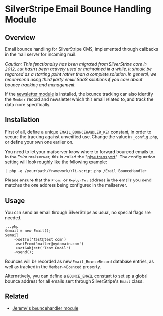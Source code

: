 # SilverStripe Email Bounce Handling Module

## Overview

Email bounce handling for SilverStripe CMS, implemented through callbacks
in the mail server for incoming mail.

*Caution: This functionality has been migrated from SilverStripe core in 2012,
but hasn't been actively used or maintained in a while.
It should be regarded as a starting point rather than a complete solution.
In general, we recommend using third party email SaaS solutions
if you care about bounce tracking and management.*

If the [newsletter module](https://github.com/silverstripe-labs/silverstripe-newsletter)
is installed, the bounce tracking can also identify the `Member`
record and newsletter which this email related to, and track the data more specifically.

## Installation

First of all, define a unique `EMAIL_BOUNCEHANDLER_KEY` constant,
in order to secure the tracking against unverified use.
Change the value in `_config.php`, or define your own one earlier on.

You need to let your mailserver know where to forward bounced emails to.
In the *Exim* mailserver, this is called the "[pipe transport](http://www.exim.org/exim-html-3.20/doc/html/spec_18.html)".
The configuration setting will look roughly like the following example:

	| php -q /your/path/framework/cli-script.php /Email_BounceHandler

Please ensure that the `From:` or `Reply-To:` address in the emails you
send matches the one address being configured in the mailserver.

## Usage

You can send an email through SilverStripe as usual, no special flags are needed.

	:::php
	$email = new Email();
	$email
		->setTo('test@test.com')
		->setFrom('mailer@mydomain.com')
		->setSubject('Test Email')
		->send();

Bounces will be recorded as new `Email_BounceRecord` database entries,
as well as tracked in the `Member->Bounced` property.

Alternatively, you can define a `BOUNCE_EMAIL` constant to set up
a global bounce address for all emails sent through SilverStripe's `Email` class.

## Related

 * [Jeremy's bouncehandler module](https://github.com/burnbright/silverstripe-bouncehandler)